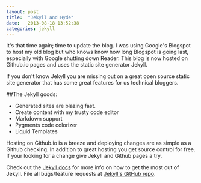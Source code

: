 ```yaml
---
layout: post
title:  "Jekyll and Hyde"
date:   2013-08-18 13:52:38
categories: jekyll
---
```


It's that time again; time to update the blog. I was using Google's Blogspot to host my old blog but who knows know how long Blogspot is going last, especially with Google shutting down Reader. This blog is now hosted on Github.io pages and uses the static site generator Jekyll.

If you don't know Jekyll you are missing out on a great open source static site generator that has some great features for us technical bloggers.

##The Jekyll goods:
* Generated sites are blazing fast.
* Create content with my trusty code editor
* Markdown support
* Pygments code colorizer
* Liquid Templates

Hosting on Github.io is a breeze and deploying changes are as simple as a Github checking. In addition to great hosting you get source control for free. If your looking for a change give Jekyll and Github pages a try.

Check out the [Jekyll docs][jekyll] for more info on how to get the most out of Jekyll. File all bugs/feature requests at [Jekyll's GitHub repo][jekyll-gh].

[jekyll-gh]: https://github.com/mojombo/jekyll
[jekyll]:    http://jekyllrb.com
